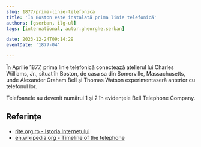 ```yaml
---
slug: 1877/prima-linie-telefonica
title: 'În Boston este instalată prima linie telefonică'
authors: [gserban, ilg-ul]
tags: [international, autor:gheorghe.serban]

date: 2023-12-24T09:14:29
eventDate: '1877-04'

---
```


În Aprilie 1877, prima linie telefonică conectează atelierul lui
Charles Williams, Jr., situat în Boston, de casa sa din Somerville,
Massachusetts, unde Alexander
Graham Bell și Thomas Watson experimentaseră anterior cu
telefonul lor.

<!-- truncate -->

Telefoanele au devenit numărul 1 și 2 în evidențele Bell Telephone Company.

## Referințe

- [rite.org.ro - Istoria Internetului](https://rite.org.ro/istoria-internetului/)
- [en.wikipedia.org - Timeline of the telephone](https://en.wikipedia.org/wiki/Timeline_of_the_telephone)
